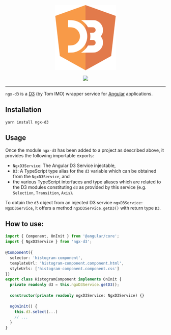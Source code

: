 <p align="center">
  <img src="docs/assets/logo.png" />
</p>
<p align="center">
  <a href="https://travis-ci.org/zeevkatz/ngx-d3">
    <img src="https://api.travis-ci.org/zeevkatz/ngx-d3.svg?branch=master" />
  </a>
</p>

---

`ngx-d3` is a [D3](https://github.com/d3/d3) (by Tom IMO) wrapper service for [Angular](https://angular.io/) applications.

## Installation

```
yarn install ngx-d3
```

## Usage

Once the module `ngx-d3` has been added to a project as described above, it provides the following importable exports:

* `NgxD3Service`: The Angular D3 Service injectable,
* `D3`: A TypeScript type alias for the `d3` variable which can be obtained from the `NgxD3Service`, and
* the various TypeScript interfaces and type aliases which are related to the D3 modules constituting `d3` as provided by this service (e.g. `Selection`, `Transition`, `Axis`). 

To obtain the `d3` object from an injected D3 service `ngxD3Service: NgxD3Service`, it offers a method `ngxD3Service.getD3()` with return type `D3`. 

## How to use:

```ts
import { Component, OnInit } from '@angular/core';
import { NgxD3Service } from 'ngx-d3';

@Component({
  selector: 'histogram-component',
  templateUrl: 'histogram-component.component.html',
  styleUrls: ['histogram-component.component.css']
})
export class HistogramComponent implements OnInit {
  private readonly d3 = this.ngxD3Service.getD3();

  constructor(private readonly ngxD3Service: NgxD3Service) {}

  ngOnInit() {
    this.d3.select(...)
    // ...
  }
}
```
